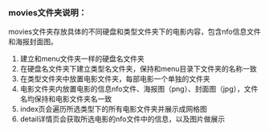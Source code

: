 ### movies文件夹说明：
movies文件夹存放具体的不同硬盘和类型文件夹下的电影内容，包含nfo信息文件和海报封面图。

1. 建立和menu文件夹一样的硬盘名文件夹
2. 在硬盘名文件夹下建立类型名文件夹，保持和menu目录下文件夹的名称一致
3. 在类型文件夹中放置电影文件夹，每部电影一个单独的文件夹
4. 电影文件夹内放置电影的信息nfo文件、海报图（png）、封面图（jpg），文件名均保持和电影文件夹名一致
5. index页会遍历所选类型下的所有电影文件夹并展示成网格图
6. detail详情页会获取所选电影的nfo文件中的信息，以及图片做展示
